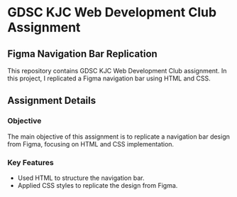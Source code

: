 # GDSC KJC Web Development Club Assignment

## Figma Navigation Bar Replication
This  repository contains GDSC KJC Web Development Club assignment. In this project, I  replicated a Figma navigation bar using HTML and CSS.

## Assignment Details

### Objective
The main objective of this assignment is to replicate a navigation bar design from Figma, focusing on HTML and CSS implementation.

### Key Features
- Used HTML to structure the navigation bar.
- Applied CSS styles to replicate the design from Figma.
